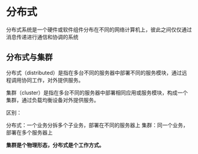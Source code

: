 # 分布式

分布式系统是一个硬件或软件组件分布在不同的网络计算机上，彼此之间仅仅通过消息传递进行通信和协调的系统

## 分布式与集群

分布式（distributed）是指在多台不同的服务器中部署不同的服务模块，通过远程调用协同工作，对外提供服务。

集群（cluster）是指在多台不同的服务器中部署相同应用或服务模块，构成一个集群，通过负载均衡设备对外提供服务。

区别：

分布式：一个业务分拆多个子业务，部署在不同的服务器上
集群：同一个业务，部署在多个服务器上

**集群是个物理形态，分布式是个工作方式。**


